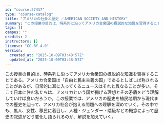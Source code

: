 ```yaml
---
id: "course:27417"
type: "course-catalog"
title: "アメリカの社会と歴史 ／AMERICAN SOCIETY AND HISTORY"
summary: "この授業の目的は、時系列に沿ってアメリカ合衆国の概説的な知識を習得することである。アメリカ合衆国は「自由と民主主義の国」であるとしばしば称されることがあるが、日常的に耳に入ってくるニュースはそれと異なることが多い。そこで日本に住む私たちは、…"
tags: []
campus: ""
credits: 2
instructors: []
license: "CC-BY-4.0"
version:
  created_at: "2025-10-09T03:48:57Z"
  updated_at: "2025-10-09T03:48:57Z"
---
```

この授業の目的は、時系列に沿ってアメリカ合衆国の概説的な知識を習得することである。アメリカ合衆国は「自由と民主主義の国」であるとしばしば称されることがあるが、日常的に耳に入ってくるニュースはそれと異なることが多い。そこで日本に住む私たちは、アメリカという国が掲げる理想とその矛盾をどう理解していけば良いだろうか。この授業では、アメリカの歴史を植民地期から現代までの歴史を辿って、アメリカ社会が抱える問題への理解を深めていく。その中でも、黒人、女性、移民に着目し、人種・ジェンダー・階級などの概念によって歴史の叙述がどう変化し語られるのか、解説を加えていく。
